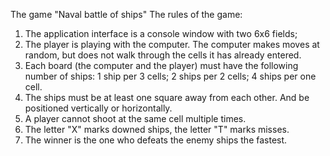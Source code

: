 The game "Naval battle of ships"
The rules of the game:
1. The application interface is a console window with two 6x6 fields;
2. The player is playing with the computer. The computer makes moves at random, but does not walk through the cells it has already entered.
3. Each board (the computer and the player) must have the following number of ships:
   1 ship per 3 cells;
   2 ships per 2 cells;
   4 ships per one cell.
4. The ships must be at least one square away from each other. And be positioned vertically or horizontally.
5. A player cannot shoot at the same cell multiple times.
6. The letter "X" marks downed ships, the letter "T" marks misses.
7. The winner is the one who defeats the enemy ships the fastest.
